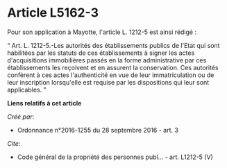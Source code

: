 # Article L5162-3

Pour son application à Mayotte, l'article L. 1212-5 est ainsi rédigé :

“ Art. L. 1212-5.-Les autorités des établissements publics de l'Etat qui sont habilitées par les statuts de ces
établissements à signer les actes d'acquisitions immobilières passés en la forme administrative par ces établissements les
reçoivent et en assurent la conservation. Ces autorités confèrent à ces actes l'authenticité en vue de leur immatriculation
ou de leur inscription lorsqu'elle est requise par les dispositions qui leur sont applicables. ”

**Liens relatifs à cet article**

_Créé par_:

  - Ordonnance n°2016-1255 du 28 septembre 2016 - art. 3

_Cite_:

  - Code général de la propriété des personnes publ... - art. L1212-5 (V)
